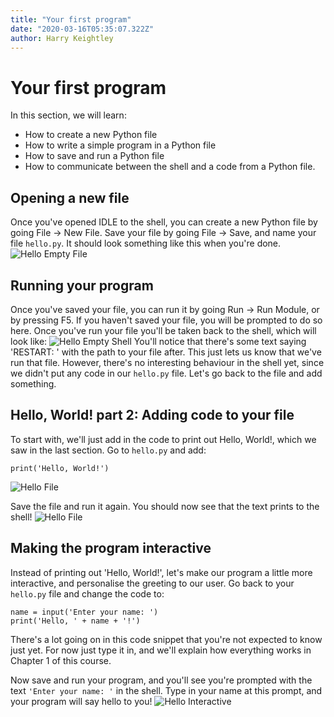 ```yaml
---
title: "Your first program"
date: "2020-03-16T05:35:07.322Z"
author: Harry Keightley
---
```


# Your first program
In this section, we will learn:
- How to create a new Python file
- How to write a simple program in a Python file
- How to save and run a Python file
- How to communicate between the shell and a code from a Python file.

## Opening a new file
Once you've opened IDLE to the shell, you can create a new Python file by going File -> New File. Save your file by going File -> Save, and name your file `hello.py`. It should look something like this when you're done.
![Hello Empty File](/course/hello-file-empty.png)


## Running your program
Once you've saved your file, you can run it by going Run -> Run Module, or by pressing F5. If you haven't saved your file, you will be prompted to do so here. Once you've run your file you'll be taken back to the shell, which will look like:
![Hello Empty Shell](/course/hello-shell-empty.png)
You'll notice that there's some text saying 'RESTART: ' with the path to your file after. This just lets us know that we've run that file. However, there's no interesting behaviour in the shell yet, since we didn't put any code in our `hello.py` file. Let's go back to the file and add something.

## Hello, World! part 2: Adding code to your file
To start with, we'll just add in the code to print out Hello, World!, which we saw in the last section. Go to `hello.py` and add:
```
print('Hello, World!')
```
![Hello File](/course/hello-file.png)

Save the file and run it again. You should now see that the text prints to the shell!
![Hello File](/course/hello-shell.png)

## Making the program interactive
Instead of printing out 'Hello, World!', let's make our program a little more interactive, and personalise the greeting to our user. Go back to your `hello.py` file and change the code to:
```
name = input('Enter your name: ')
print('Hello, ' + name + '!')
```

There's a lot going on in this code snippet that you're not expected to know just yet. For now just type it in, and we'll explain how everything works in Chapter 1 of this course.

Now save and run your program, and you'll see you're prompted with the text `'Enter your name: '` in the shell. Type in your name at this prompt, and your program will say hello to you!
![Hello Interactive](/course/hello-interactive.png)
